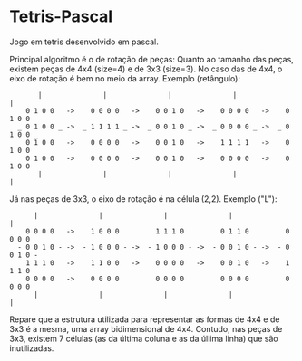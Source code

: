 # Tetris-Pascal
Jogo em tetris desenvolvido em pascal.

Principal algoritmo é o de rotação de peças:
Quanto ao tamanho das peças, existem peças de 4x4 (size=4) e de 3x3 (size=3). No
caso das de 4x4, o eixo de rotação é bem no meio da array. Exemplo (retângulo): 
```
       |               |               |               |               |
    0 1 0 0   ->    0 0 0 0   ->    0 0 1 0   ->    0 0 0 0   ->    0 1 0 0
  _ 0 1 0 0 _ ->  _ 1 1 1 1 _ ->  _ 0 0 1 0 _ ->  _ 0 0 0 0 _ ->  _ 0 1 0 0 _
    0 1 0 0   ->    0 0 0 0   ->    0 0 1 0   ->    1 1 1 1   ->    0 1 0 0
    0 1 0 0   ->    0 0 0 0   ->    0 0 1 0   ->    0 0 0 0   ->    0 1 0 0
       |               |               |               |               | 
```
 Já nas peças de 3x3, o eixo de rotação é na célula (2,2). Exemplo ("L"):
```
      |               |               |               |               |  
    0 0 0 0   ->    1 0 0 0         1 1 1 0         0 1 1 0         0 0 0 0
  - 0 0 1 0 - ->  - 1 0 0 0 - ->  - 1 0 0 0 - ->  - 0 0 1 0 - ->  - 0 0 1 0 -
    1 1 1 0   ->    1 1 0 0   ->    0 0 0 0   ->    0 0 1 0   ->    1 1 1 0
    0 0 0 0   ->    0 0 0 0         0 0 0 0         0 0 0 0         0 0 0 0
      |               |               |               |               |
```
 Repare que a estrutura utilizada para representar as formas de 4x4 e de 3x3 é a
 mesma, uma array bidimensional de 4x4. Contudo, nas peças de 3x3, existem 7
 células (as da última coluna e as da úllima linha) que são inutilizadas. 

